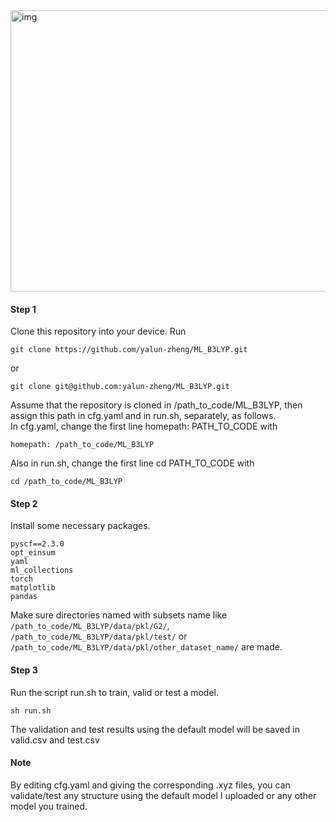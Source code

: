 <img src="https://github.com/user-attachments/assets/25798da7-8e92-4778-8f27-f2e5945cefe9" alt="img" width="600" height="450">  

#### Step 1
Clone this repository into your device. Run  
```
git clone https://github.com/yalun-zheng/ML_B3LYP.git
```  
or
```
git clone git@github.com:yalun-zheng/ML_B3LYP.git
```      
Assume that the repository is cloned in /path_to_code/ML_B3LYP, then assign this path in cfg.yaml and in run.sh, separately, as follows.   
In cfg.yaml, change the first line homepath: PATH_TO_CODE with  
```
homepath: /path_to_code/ML_B3LYP
```     
Also in run.sh, change the first line cd PATH_TO_CODE with  
```
cd /path_to_code/ML_B3LYP
```

#### Step 2
Install some necessary packages.  
```numpy==1.26.0  
pyscf==2.3.0
opt_einsum
yaml
ml_collections
torch  
matplotlib
pandas
```
Make sure directories named with subsets name like `/path_to_code/ML_B3LYP/data/pkl/G2/`, `/path_to_code/ML_B3LYP/data/pkl/test/` or `/path_to_code/ML_B3LYP/data/pkl/other_dataset_name/`  are made.
#### Step 3
Run the script run.sh to train, valid or test a model.  
```
sh run.sh
```
The validation and test results using the default model will be saved in valid.csv and test.csv    

#### Note  
By editing cfg.yaml and giving the corresponding .xyz files, you can validate/test any structure using the default model I uploaded or any other model you trained.

